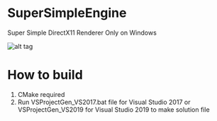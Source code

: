 # SuperSimpleEngine
Super Simple DirectX11 Renderer 
Only on Windows

![alt tag](https://github.com/ssogal00/SuperSimpleEngine/blob/RenderingRefactoring/ScreenShot/screenshot.png)

# How to build
1. CMake required
2. Run VSProjectGen_VS2017.bat file for Visual Studio 2017 or VSProjectGen_VS2019 for Visual Studio 2019 to make solution file


